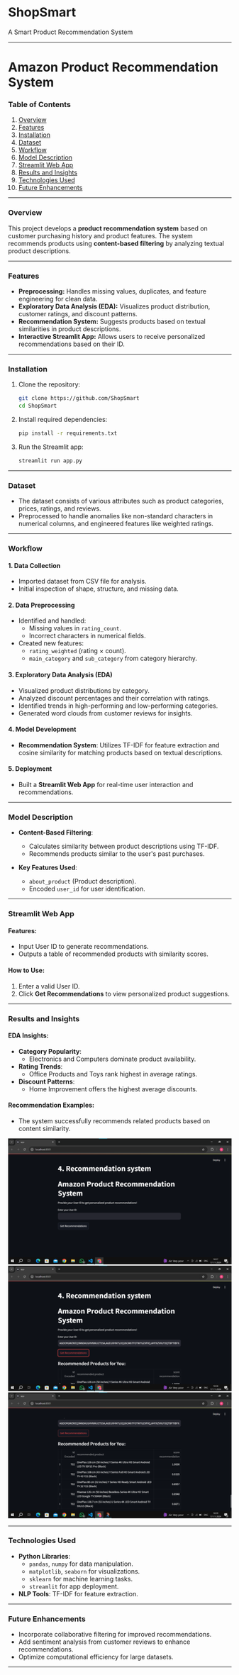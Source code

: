 # ShopSmart
A Smart Product Recommendation System

---

# **Amazon Product Recommendation System**

### **Table of Contents**
1. [Overview](#overview)  
2. [Features](#features)  
3. [Installation](#installation)  
4. [Dataset](#dataset)  
5. [Workflow](#workflow)  
6. [Model Description](#model-description)  
7. [Streamlit Web App](#streamlit-web-app)  
8. [Results and Insights](#results-and-insights)  
9. [Technologies Used](#technologies-used)  
10. [Future Enhancements](#future-enhancements)

---

### **Overview**
This project develops a **product recommendation system** based on customer purchasing history and product features. The system recommends products using **content-based filtering** by analyzing textual product descriptions.

---

### **Features**
- **Preprocessing:** Handles missing values, duplicates, and feature engineering for clean data.  
- **Exploratory Data Analysis (EDA):** Visualizes product distribution, customer ratings, and discount patterns.  
- **Recommendation System:** Suggests products based on textual similarities in product descriptions.  
- **Interactive Streamlit App:** Allows users to receive personalized recommendations based on their ID.

---

### **Installation**
1. Clone the repository:  
   ```bash
   git clone https://github.com/ShopSmart
   cd ShopSmart
   ```
2. Install required dependencies:  
   ```bash
   pip install -r requirements.txt
   ```
3. Run the Streamlit app:  
   ```bash
   streamlit run app.py
   ```

---

### **Dataset**
- The dataset consists of various attributes such as product categories, prices, ratings, and reviews.  
- Preprocessed to handle anomalies like non-standard characters in numerical columns, and engineered features like weighted ratings.

---

### **Workflow**

#### **1. Data Collection**
- Imported dataset from CSV file for analysis.  
- Initial inspection of shape, structure, and missing data.  

#### **2. Data Preprocessing**
- Identified and handled:
  - Missing values in `rating_count`.
  - Incorrect characters in numerical fields.  
- Created new features:  
  - `rating_weighted` (rating × count).  
  - `main_category` and `sub_category` from category hierarchy.  

#### **3. Exploratory Data Analysis (EDA)**
- Visualized product distributions by category.  
- Analyzed discount percentages and their correlation with ratings.  
- Identified trends in high-performing and low-performing categories.  
- Generated word clouds from customer reviews for insights.

#### **4. Model Development**
- **Recommendation System**: Utilizes TF-IDF for feature extraction and cosine similarity for matching products based on textual descriptions.  

#### **5. Deployment**
- Built a **Streamlit Web App** for real-time user interaction and recommendations.

---

### **Model Description**
- **Content-Based Filtering**:  
  - Calculates similarity between product descriptions using TF-IDF.  
  - Recommends products similar to the user's past purchases.

- **Key Features Used**:
  - `about_product` (Product description).  
  - Encoded `user_id` for user identification.

---

### **Streamlit Web App**
#### **Features**:
- Input User ID to generate recommendations.  
- Outputs a table of recommended products with similarity scores.  

#### **How to Use**:
1. Enter a valid User ID.  
2. Click **Get Recommendations** to view personalized product suggestions.

---

### **Results and Insights**
#### **EDA Insights**:
- **Category Popularity**:
  - Electronics and Computers dominate product availability.  
- **Rating Trends**:
  - Office Products and Toys rank highest in average ratings.  
- **Discount Patterns**:
  - Home Improvement offers the highest average discounts.

#### **Recommendation Examples**:
- The system successfully recommends related products based on content similarity.

![User Interface](user_interface.png "UI Screenshot")
![Recommended Example 1](recommended_example.png "Example 1")
![Recommended Example 2](recommended_example-2.png "Example 2")

---

### **Technologies Used**
- **Python Libraries**:
  - `pandas`, `numpy` for data manipulation.  
  - `matplotlib`, `seaborn` for visualizations.  
  - `sklearn` for machine learning tasks.  
  - `streamlit` for app deployment.  
- **NLP Tools**: TF-IDF for feature extraction.  

---

### **Future Enhancements**
- Incorporate collaborative filtering for improved recommendations.  
- Add sentiment analysis from customer reviews to enhance recommendations.  
- Optimize computational efficiency for large datasets.  

---

